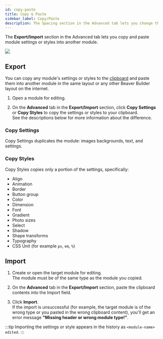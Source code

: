 ```yaml
---
id: copy-paste
title: Copy & Paste
sidebar_label: Copy/Paste
description: The Spacing section in the Advanced tab lets you change the default margin and padding for rows and columns. For modules, you can change the default margin values only.
---
```


The **Export/Import** section in the Advanced tab lets you copy and paste module settings or styles into another module.

![](/img/beaver-builder/advanced-tab--export-import--1.jpg)

## Export

You can copy any module's settings or styles to the [clipboard](https://en.wikipedia.org/wiki/Clipboard_(computing)) and paste them into another module in the same layout or any other Beaver Builder layout on the internet.

1. Open a module for editing.

2. On the **Advanced** tab in the **Export/Import** section, click **Copy Settings** or **Copy Styles** to copy the settings or styles to your clipboard.  
  See the descriptions below for more information about the difference.

### Copy Settings

Copy Settings duplicates the module: images backgrounds, text, and settings.

### Copy Styles

Copy Styles copies only a portion of the settings, specifically:

* Align
* Animation
* Border
* Button group
* Color
* Dimension
* Font
* Gradient
* Photo sizes
* Select
* Shadow
* Shape transforms
* Typography
* CSS Unit (for example `px`, `em`, `%`)

## Import

1. Create or open the target module for editing.  
  The module must be of the same type as the module you copied.

2. On the **Advanced** tab in the **Export/Import** section, paste the clipboard contents into the Import field.

3. Click **Import**.  
  If the import is unsuccessful (for example, the target module is of the wrong type or you pasted in the wrong clipboard content), you'll get an error message **"Missing header or wrong module type!"**.


:::tip
Importing the settings or style appears in the history as `<module-name> edited`.
:::
